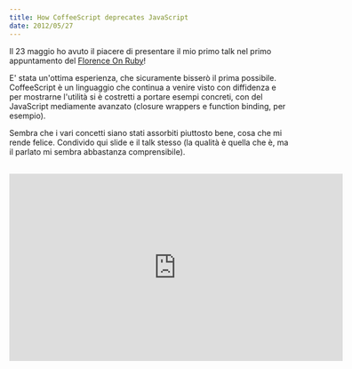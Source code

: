 ```yaml
---
title: How CoffeeScript deprecates JavaScript
date: 2012/05/27
---
```


Il 23 maggio ho avuto il piacere di presentare il mio primo talk nel
primo appuntamento del [Florence On Ruby](http://florenceonruby.it/)!

E' stata un'ottima esperienza, che sicuramente bisserò il prima
possibile. CoffeeScript è un linguaggio che continua a venire visto
con diffidenza e per mostrarne l'utilità si è costretti a portare
esempi concreti, con del JavaScript mediamente avanzato (closure wrappers
e function binding, per esempio).

Sembra che i vari concetti siano stati assorbiti piuttosto bene, cosa
che mi rende felice. Condivido qui slide e il talk stesso (la qualità
è quella che è, ma il parlato mi sembra abbastanza comprensibile).

<script async class="speakerdeck-embed" data-id="4fbc06774ff11c001f0047b1" data-ratio="1.3333333333333333" src="//speakerdeck.com/assets/embed.js"></script>

<br/>

<iframe src="http://player.vimeo.com/video/42897661" width="600" height="337" frameborder="0" webkitAllowFullScreen mozallowfullscreen allowFullScreen></iframe>
